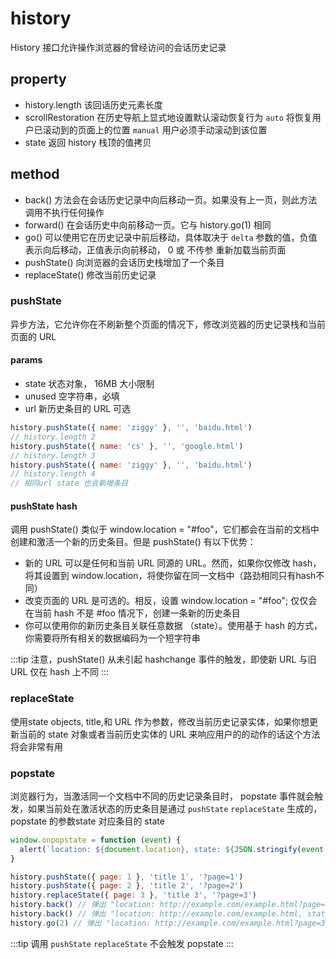 # history
History 接口允许操作浏览器的曾经访问的会话历史记录

## property
* history.length 该回话历史元素长度
* scrollRestoration 在历史导航上显式地设置默认滚动恢复行为 
 `auto` 将恢复用户已滚动到的页面上的位置 
 `manual` 用户必须手动滚动到该位置
* state 返回 history 栈顶的值拷贝

## method

* back()  方法会在会话历史记录中向后移动一页。如果没有上一页，则此方法调用不执行任何操作
* forward() 在会话历史中向前移动一页。它与 history.go(1) 相同
* go()  可以使用它在历史记录中前后移动，具体取决于 `delta` 参数的值，负值表示向后移动，正值表示向前移动， 0 或 不传参 重新加载当前页面
* pushState() 向浏览器的会话历史栈增加了一个条目
* replaceState()  修改当前历史记录

### pushState
异步方法，它允许你在不刷新整个页面的情况下，修改浏览器的历史记录栈和当前页面的 URL

#### params
* state 状态对象， 16MB 大小限制
* unused 空字符串，必填
* url  新历史条目的 URL 可选

```js
history.pushState({ name: 'ziggy' }, '', 'baidu.html')
// history.length 2
history.pushState({ name: 'cs' }, '', 'google.html')
// history.length 3
history.pushState({ name: 'ziggy' }, '', 'baidu.html')
// history.length 4
// 相同url state 也会新增条目
```

#### pushState  hash
调用 pushState() 类似于 window.location = "#foo"，它们都会在当前的文档中创建和激活一个新的历史条目。但是 pushState() 有以下优势：

* 新的 URL 可以是任何和当前 URL 同源的 URL。然而，如果你仅修改 hash，将其设置到 window.location，将使你留在同一文档中（路劲相同只有hash不同）
* 改变页面的 URL 是可选的。相反，设置 window.location = "#foo"; 仅仅会在当前 hash 不是 #foo 情况下，创建一条新的历史条目
* 你可以使用你的新历史条目关联任意数据 （state）。使用基于 hash 的方式，你需要将所有相关的数据编码为一个短字符串


:::tip
 注意，pushState() 从未引起 hashchange 事件的触发，即使新 URL 与旧 URL 仅在 hash 上不同
:::

### replaceState
使用state objects, title,和 URL 作为参数，修改当前历史记录实体，如果你想更新当前的 state 对象或者当前历史实体的 URL 来响应用户的的动作的话这个方法将会非常有用

### popstate
浏览器行为，当激活同一个文档中不同的历史记录条目时， popstate 事件就会触发，如果当前处在激活状态的历史条目是通过 `pushState` `replaceState` 生成的， popstate 的参数state 对应条目的 state


```js
window.onpopstate = function (event) {
  alert(`location: ${document.location}, state: ${JSON.stringify(event.state)}`)
}

history.pushState({ page: 1 }, 'title 1', '?page=1')
history.pushState({ page: 2 }, 'title 2', '?page=2')
history.replaceState({ page: 3 }, 'title 3', '?page=3')
history.back() // 弹出 "location: http://example.com/example.html?page=1, state: {"page":1}"
history.back() // 弹出 "location: http://example.com/example.html, state: null
history.go(2) // 弹出 "location: http://example.com/example.html?page=3, state: {"page":3}
```

:::tip
调用 `pushState` `replaceState`  不会触发 popstate 
:::
